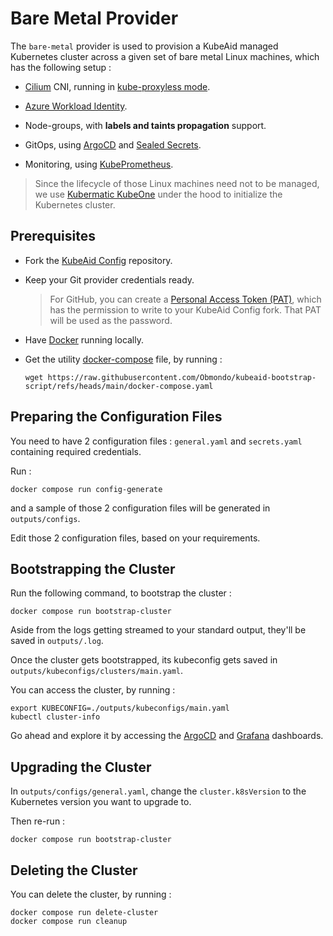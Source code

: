 # Bare Metal Provider

The `bare-metal` provider is used to provision a KubeAid managed Kubernetes cluster across a given set of bare metal Linux machines, which has the following setup :

- [Cilium](https://cilium.io) CNI, running in [kube-proxyless mode](https://cilium.io/use-cases/kube-proxy/).

- [Azure Workload Identity](https://azure.github.io/azure-workload-identity/docs/).

- Node-groups, with **labels and taints propagation** support.

- GitOps, using [ArgoCD](https://argoproj.github.io/cd/) and [Sealed Secrets](https://github.com/bitnami-labs/sealed-secrets).

- Monitoring, using [KubePrometheus](https://prometheus-operator.dev).

> Since the lifecycle of those Linux machines need not to be managed, we use [Kubermatic KubeOne](https://github.com/kubermatic/kubeone) under the hood to initialize the Kubernetes cluster.

## Prerequisites

- Fork the [KubeAid Config](https://github.com/Obmondo/kubeaid-config) repository.

- Keep your Git provider credentials ready.
  > For GitHub, you can create a [Personal Access Token (PAT)](https://docs.github.com/en/authentication/keeping-your-account-and-data-secure/managing-your-personal-access-tokens#creating-a-fine-grained-personal-access-token), which has the permission to write to your KubeAid Config fork.
  > That PAT will be used as the password.

- Have [Docker](https://www.docker.com/products/docker-desktop/) running locally.

- Get the utility [docker-compose](https://github.com/Obmondo/kubeaid-bootstrap-script/blob/main/docker-compose.yaml) file, by running :
  ```shell script
  wget https://raw.githubusercontent.com/Obmondo/kubeaid-bootstrap-script/refs/heads/main/docker-compose.yaml
  ```

## Preparing the Configuration Files

You need to have 2 configuration files : `general.yaml` and `secrets.yaml` containing required credentials.

Run :
```shell script
docker compose run config-generate
```
and a sample of those 2 configuration files will be generated in `outputs/configs`.

Edit those 2 configuration files, based on your requirements.

## Bootstrapping the Cluster

Run the following command, to bootstrap the cluster :
```shell script
docker compose run bootstrap-cluster
```

Aside from the logs getting streamed to your standard output, they'll be saved in `outputs/.log`.

Once the cluster gets bootstrapped, its kubeconfig gets saved in `outputs/kubeconfigs/clusters/main.yaml`.

You can access the cluster, by running :
```shell script
export KUBECONFIG=./outputs/kubeconfigs/main.yaml
kubectl cluster-info
```
Go ahead and explore it by accessing the [ArgoCD]() and [Grafana]() dashboards.

## Upgrading the Cluster

In `outputs/configs/general.yaml`, change the `cluster.k8sVersion` to the Kubernetes version you want to upgrade to.

Then re-run :
```shell script
docker compose run bootstrap-cluster
```

## Deleting the Cluster

You can delete the cluster, by running :
```shell script
docker compose run delete-cluster
docker compose run cleanup
```
